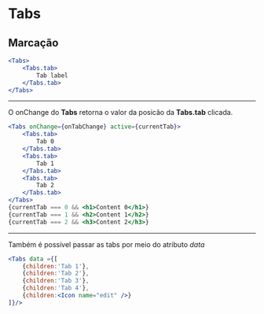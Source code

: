 # Tabs
## Marcação
```jsx
<Tabs>
	<Tabs.tab>
		Tab label
	</Tabs.tab>
</Tabs>
```
---
O onChange do **Tabs** retorna o valor da posicão da **Tabs.tab** clicada.
```jsx
<Tabs onChange={onTabChange} active={currentTab}>
	<Tabs.tab>
		Tab 0
	</Tabs.tab>
	<Tabs.tab>
		Tab 1
	</Tabs.tab>
	<Tabs.tab>
		Tab 2
	</Tabs.tab>
</Tabs>
{currentTab === 0 && <h1>Content 0</h1>}
{currentTab === 1 && <h2>Content 1</h2>}
{currentTab === 2 && <h3>Content 2</h3>}
```
---
Também é possível passar as tabs por meio do atributo *data*
```jsx
<Tabs data ={[
	{children:'Tab 1'},
	{children:'Tab 2'},
	{children:'Tab 3'},
	{children:'Tab 4'},
	{children:<Icon name="edit" />}
]}/>

```
